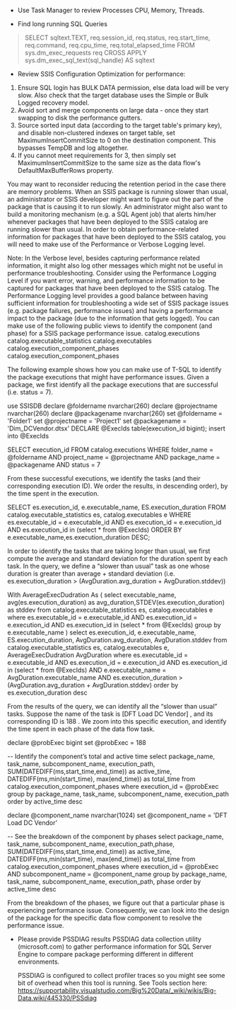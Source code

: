 - Use Task Manager to review Processes CPU, Memory, Threads. 

- Find long running SQL Queries
>SELECT sqltext.TEXT,
req.session_id,
req.status,
req.start_time,
req.command,
req.cpu_time,
req.total_elapsed_time
FROM sys.dm_exec_requests req
CROSS APPLY sys.dm_exec_sql_text(sql_handle) AS sqltext 


- Review SSIS Configuration Optimization for performance:
1. Ensure SQL login has BULK DATA permission, else data load will be very slow. Also check that the target database uses the Simple or Bulk Logged recovery model.
1. Avoid sort and merge components on large data - once they start swapping to disk the performance gutters.
1. Source sorted input data (according to the target table's primary key), and disable non-clustered indexes on target table, set MaximumInsertCommitSize to 0 on the destination component. This bypasses TempDB and log altogether.
1. If you cannot meet requirements for 3, then simply set MaximumInsertCommitSize to the same size as the data flow's DefaultMaxBufferRows property.

You may want to reconsider reducing the retention period in the case there are memory problems.  When an SSIS package is running slower than usual, an administrator or SSIS developer might want to figure out the part of the package that is causing it to run slowly. An administrator might also want to build a monitoring mechanism (e.g. a SQL Agent job) that alerts him/her whenever packages that have been deployed to the SSIS catalog are running slower than usual.
In order to obtain performance-related information for packages that have been deployed to the SSIS catalog, you will need to make use of the Performance or Verbose Logging level.

Note: In the Verbose level, besides capturing performance related information, it might also log other messages which might not be useful in performance troubleshooting. Consider using the Performance Logging Level if you want error, warning, and performance information to be captured for packages that have been deployed to the SSIS catalog. The Performance Logging level provides a good balance between having sufficient information for troubleshooting a wide set of SSIS package issues (e.g. package failures, performance issues) and having a performance impact to the package (due to the information that gets logged).
You can make use of the following public views to identify the component (and phase) for a SSIS package performance issue.
catalog.executions
catalog.executable_statistics
catalog.executables
catalog.execution_component_phases
catalog.execution_component_phases

The following example shows how you can make use of T-SQL to identify the package executions that might have performance issues. Given a package, we first identify all the package executions that are successful (i.e. status = 7).

use SSISDB
declare @foldername nvarchar(260)
declare @projectname nvarchar(260)
declare @packagename nvarchar(260)
set @foldername = 'Folder1'
set @projectname = 'Project1'
set @packagename = 'Dim_DCVendor.dtsx'
DECLARE @ExecIds table(execution_id bigint);
insert into @ExecIds

SELECT execution_id
FROM catalog.executions
WHERE folder_name = @foldername
AND project_name = @projectname
AND package_name = @packagename
AND status = 7

From these successful executions, we identify the tasks (and their corresponding execution ID). We order the results, in descending order), by the time spent in the execution.

SELECT es.execution_id, e.executable_name, ES.execution_duration
FROM catalog.executable_statistics es, catalog.executables e
WHERE
es.executable_id = e.executable_id AND
es.execution_id = e.execution_id AND
es.execution_id in (select * from @ExecIds)
ORDER BY e.executable_name,es.execution_duration DESC;

In order to identify the tasks that are taking longer than usual, we first compute the average and standard deviation for the duration spent by each task. In the query, we define a “slower than usual” task as one whose duration is greater than average + standard deviation (i.e. es.execution_duration > (AvgDuration.avg_duration + AvgDuration.stddev))

With AverageExecDudration As (
select executable_name, avg(es.execution_duration) as avg_duration,STDEV(es.execution_duration) as stddev
from catalog.executable_statistics es, catalog.executables e
where
es.executable_id = e.executable_id AND
es.execution_id = e.execution_id AND
es.execution_id in (select * from @ExecIds)
group by e.executable_name
)
select es.execution_id, e.executable_name, ES.execution_duration, AvgDuration.avg_duration, AvgDuration.stddev
from catalog.executable_statistics es, catalog.executables e,
AverageExecDudration AvgDuration
where
es.executable_id = e.executable_id AND
es.execution_id = e.execution_id AND
es.execution_id in (select * from @ExecIds) AND
e.executable_name = AvgDuration.executable_name AND
es.execution_duration > (AvgDuration.avg_duration + AvgDuration.stddev)
order by es.execution_duration desc

From the results of the query, we can identify all the “slower than usual” tasks. Suppose the name of the task is [DFT Load DC Vendor] , and its corresponding ID is 188 . We zoom into this specific execution, and identify the time spent in each phase of the data flow task.

declare @probExec bigint
set @probExec = 188


-- Identify the component’s total and active time
select package_name, task_name, subcomponent_name, execution_path,
SUM(DATEDIFF(ms,start_time,end_time)) as active_time,
DATEDIFF(ms,min(start_time), max(end_time)) as total_time
from catalog.execution_component_phases
where execution_id = @probExec
group by package_name, task_name, subcomponent_name, execution_path
order by active_time desc

declare @component_name nvarchar(1024)
set @component_name = 'DFT Load DC Vendor'

-- See the breakdown of the component by phases
select package_name, task_name, subcomponent_name, execution_path,phase,
SUM(DATEDIFF(ms,start_time,end_time)) as active_time,
DATEDIFF(ms,min(start_time), max(end_time)) as total_time
from catalog.execution_component_phases
where execution_id = @probExec AND subcomponent_name = @component_name
group by package_name, task_name, subcomponent_name, execution_path, phase
order by active_time desc

From the breakdown of the phases, we figure out that a particular phase is experiencing performance issue. Consequently, we can look into the design of the package for the specific data flow component to resolve the performance issue.

- Please provide PSSDIAG results PSSDIAG data collection utility (microsoft.com) to gather performance information for SQL Server Engine to compare package performing different in different environments.

   PSSDIAG is configured to collect profiler traces so you might see some bit of overhead when this tool is running.  See Tools section here: https://supportability.visualstudio.com/Big%20Data/_wiki/wikis/Big-Data.wiki/445330/PSSdiag

